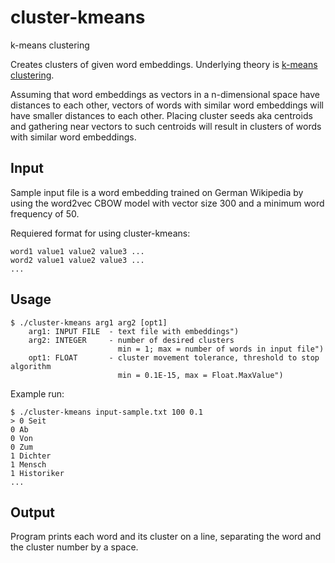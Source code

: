 # cluster-kmeans
k-means clustering

Creates clusters of given word embeddings. Underlying theory is [k-means clustering](https://en.wikipedia.org/wiki/K-means_clustering).

Assuming that word embeddings as vectors in a n-dimensional space have distances to each other, vectors of words with similar word embeddings will have smaller distances to each other. Placing cluster seeds aka centroids and gathering near vectors to such centroids will result in clusters of words with similar word embeddings.


## Input
Sample input file is a word embedding trained on German Wikipedia by using the word2vec CBOW model with vector size 300 and a minimum word frequency of 50.

Requiered format for using cluster-kmeans:
```
word1 value1 value2 value3 ...
word2 value1 value2 value3 ...
...
```

## Usage
```
$ ./cluster-kmeans arg1 arg2 [opt1]
    arg1: INPUT FILE  - text file with embeddings")
    arg2: INTEGER     - number of desired clusters
                        min = 1; max = number of words in input file")
    opt1: FLOAT       - cluster movement tolerance, threshold to stop algorithm
                        min = 0.1E-15, max = Float.MaxValue")
```
Example run:
```
$ ./cluster-kmeans input-sample.txt 100 0.1
> 0 Seit
0 Ab
0 Von
0 Zum
1 Dichter
1 Mensch
1 Historiker
...
```

## Output
Program prints each word and its cluster on a line, separating the word and the cluster number by a space.
